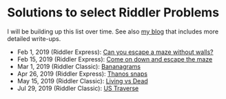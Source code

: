 # Solutions to select Riddler Problems

I will be building up this list over time. See also [my blog](https://laurentlessard.com/bookproofs/) that includes more detailed write-ups.

- Feb 1, 2019 (Riddler Express): [Can you escape a maze without walls?](https://github.com/LaurentLessard/Riddler538/blob/master/lettermaze.ipynb)
- Feb 15, 2019 (Riddler Express): [Come on down and escape the maze](https://github.com/LaurentLessard/Riddler538/blob/master/maze_escape.ipynb)
- Mar 1, 2019 (Riddler Classic): [Bananagrams](https://github.com/LaurentLessard/Riddler538/blob/master/bananagrams.ipynb)
- Apr 26, 2019 (Riddler Express): [Thanos snaps](https://github.com/LaurentLessard/Riddler538/blob/master/thanos.ipynb)
- May 15, 2019 (Riddler Classic): [Living vs Dead](https://github.com/LaurentLessard/Riddler538/blob/master/deadvsliving.ipynb)
- Jul 29, 2019 (Riddler Classic): [US Traverse](https://github.com/LaurentLessard/Riddler538/blob/master/us_traverse.ipynb)
